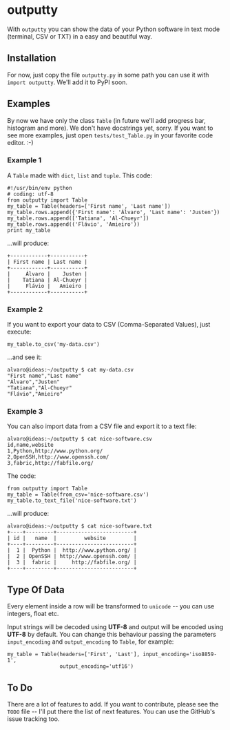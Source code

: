 outputty
========

With `outputty` you can show the data of your Python software in text mode
(terminal, CSV or TXT) in a easy and beautiful way.


Installation
------------

For now, just copy the file `outputty.py` in some path you can use it with
`import outputty`. We'll add it to PyPI soon.


Examples
--------

By now we have only the class `Table` (in future we'll add progress bar,
histogram and more). We don't have docstrings yet, sorry. If you want to see
more examples, just open `tests/test_Table.py` in your favorite code editor.
:-)

### Example 1

A `Table` made with `dict`, `list` and `tuple`. This code:

    #!/usr/bin/env python
    # coding: utf-8
    from outputty import Table
    my_table = Table(headers=['First name', 'Last name'])
    my_table.rows.append({'First name': 'Álvaro', 'Last name': 'Justen'})
    my_table.rows.append(['Tatiana', 'Al-Chueyr'])
    my_table.rows.append(('Flávio', 'Amieiro'))
    print my_table

...will produce:

    +------------+-----------+
    | First name | Last name |
    +------------+-----------+
    |     Álvaro |    Justen |
    |    Tatiana | Al-Chueyr |
    |     Flávio |   Amieiro |
    +------------+-----------+


### Example 2

If you want to export your data to CSV (Comma-Separated Values), just execute:

    my_table.to_csv('my-data.csv')

...and see it:


    alvaro@ideas:~/outputty $ cat my-data.csv 
    "First name","Last name"
    "Álvaro","Justen"
    "Tatiana","Al-Chueyr"
    "Flávio","Amieiro"


### Example 3

You can also import data from a CSV file and export it to a text file:

    alvaro@ideas:~/outputty $ cat nice-software.csv
    id,name,website
    1,Python,http://www.python.org/
    2,OpenSSH,http://www.openssh.com/
    3,fabric,http://fabfile.org/

The code:

    from outputty import Table
    my_table = Table(from_csv='nice-software.csv')
    my_table.to_text_file('nice-software.txt')

...will produce:

    alvaro@ideas:~/outputty $ cat nice-software.txt
    +----+---------+-------------------------+
    | id |   name  |         website         |
    +----+---------+-------------------------+
    |  1 |  Python |  http://www.python.org/ |
    |  2 | OpenSSH | http://www.openssh.com/ |
    |  3 |  fabric |     http://fabfile.org/ |
    +----+---------+-------------------------+


Type Of Data
------------

Every element inside a row will be transformed to
`unicode` -- you can use integers, float etc.

Input strings will be decoded using __UTF-8__ and output will be encoded using
__UTF-8__ by default. You can change this behaviour passing the parameters
`input_encoding` and `output_encoding` to `Table`, for example:

    my_table = Table(headers=['First', 'Last'], input_encoding='iso8859-1',
                     output_encoding='utf16')


To Do
-----

There are a lot of features to add. If you want to contribute, please see the
`TODO` file -- I'll put there the list of next features. You can use the
GitHub's issue tracking too.
